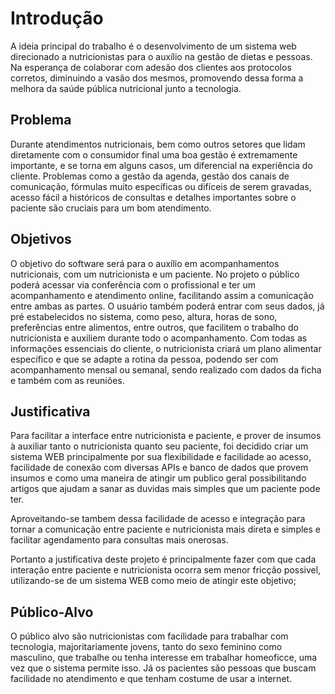 # Introdução

A ideia principal do trabalho é o desenvolvimento de um sistema web direcionado a nutricionistas para o auxílio na gestão de dietas e pessoas. Na esperança de colaborar com adesão dos clientes aos protocolos corretos, diminuindo a vasão dos mesmos, promovendo dessa forma a melhora da saúde pública nutricional junto a tecnologia.

## Problema

Durante atendimentos nutricionais, bem como outros setores que lidam diretamente  com o consumidor final uma boa gestão é extremamente importante, e se torna em alguns casos, um diferencial na experiência do cliente. Problemas como a gestão da agenda, gestão dos canais de comunicação, fórmulas muito específicas ou difíceis de serem gravadas, acesso fácil a históricos de consultas e detalhes importantes sobre o paciente são cruciais para um bom atendimento.


## Objetivos

O objetivo do software será para o auxílio em acompanhamentos nutricionais, com um nutricionista e um paciente. No projeto o público poderá acessar via conferência com o profissional e ter um acompanhamento e atendimento online, facilitando assim a comunicação entre ambas as partes. O usuário também poderá entrar com seus dados, já pré estabelecidos no sistema, como peso, altura, horas de sono, preferências entre alimentos, entre outros, que facilitem o trabalho do nutricionista e auxiliem durante todo o acompanhamento. 
Com todas as informações essenciais do cliente, o nutricionista criará um plano alimentar específico e que se adapte a rotina da pessoa, podendo ser com acompanhamento mensal ou semanal, sendo realizado com dados da ficha e também com as reuniões.  


## Justificativa

Para facilitar a interface entre nutricionista e paciente, e prover de insumos à auxiliar tanto o nutricionista quanto seu paciente, foi decidido criar um sistema WEB principalmente por sua flexibilidade e facilidade ao acesso, facilidade de conexão com diversas APIs e banco de dados que provem insumos e como uma maneira de atingir um publico geral possibilitando artigos que ajudam a sanar as duvidas mais simples que um paciente pode ter.

Aproveitando-se tambem dessa facilidade de acesso e integração para tornar a comunicação entre paciente e nutricionista mais direta e simples e facilitar agendamento para consultas mais onerosas.

Portanto a justificativa deste projeto é principalmente fazer com que cada interação entre paciente e nutricionista ocorra sem menor fricção possivel, utilizando-se de um sistema WEB como meio de atingir este objetivo;


## Público-Alvo

O público alvo são nutricionistas com facilidade para trabalhar com tecnologia, majoritariamente jovens, tanto do sexo feminino como masculino, que trabalhe ou tenha interesse em trabalhar homeoficce, uma vez que o sistema permite isso. Já os pacientes são pessoas que buscam facilidade no atendimento e que tenham costume de usar a internet.